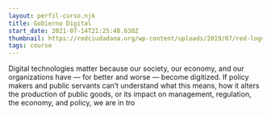 ```yaml
---
layout: perfil-curso.njk
title: Gobierno Digital
start_date: 2021-07-14T21:25:48.630Z
thumbnail: https://redciudadana.org/wp-content/uploads/2019/07/red-logo-01.png
tags: course
---
```

Digital technologies matter because our society, our economy, and our organizations have — for better and worse — become digitized. If policy makers and public servants can’t understand what this means, how it alters the production of public goods, or its impact on management, regulation, the economy, and policy, we are in tro